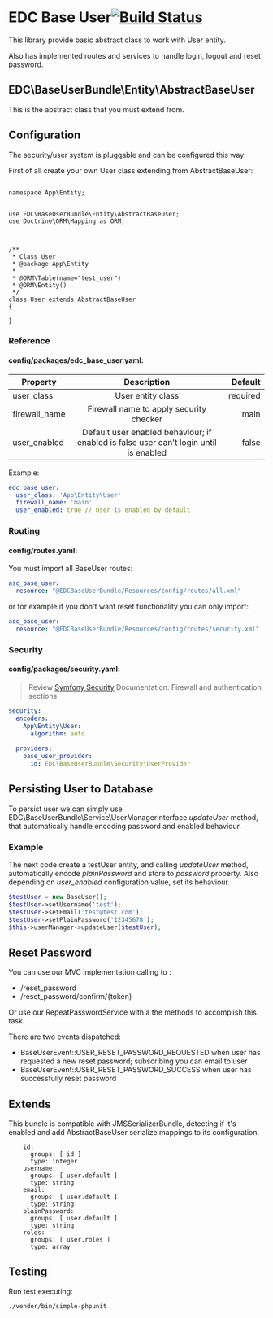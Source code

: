 EDC Base User[![Build Status](https://app.travis-ci.com/edezacas/base-user.svg?branch=master)](https://app.travis-ci.com/github/edezacas/base-user)
=======

This library provide basic abstract class to work with User entity.

Also has implemented routes and services to handle login, logout and reset password.

## EDC\BaseUserBundle\Entity\AbstractBaseUser 

This is the abstract class that you must extend from.

## Configuration

The security/user system is pluggable and can be configured this way:

First of all create your own User class extending from AbstractBaseUser:

```

namespace App\Entity;


use EDC\BaseUserBundle\Entity\AbstractBaseUser;
use Doctrine\ORM\Mapping as ORM;



/**
 * Class User
 * @package App\Entity
 *
 * @ORM\Table(name="test_user")
 * @ORM\Entity()
 */
class User extends AbstractBaseUser
{

}
```

### Reference

#### config/packages/edc_base_user.yaml:

| Property        | Description           | Default  |
| ------------- |:-------------:| -----:|
| user_class      | User entity class | required  |
| firewall_name      | Firewall name to apply security checker      |   main |
| user_enabled | Default user enabled behaviour; if enabled is false user can't login until is enabled | false |

Example: 

```yaml
edc_base_user:
  user_class: 'App\Entity\User'
  firewall_name: 'main'
  user_enabled: true // User is enabled by default
```
### Routing

#### config/routes.yaml:

You must import all BaseUser routes:

```yaml
asc_base_user:
  resource: "@EDCBaseUserBundle/Resources/config/routes/all.xml"
```

or for example if you don't want reset functionality you can only import:

```yaml
asc_base_user:
  resource: "@EDCBaseUserBundle/Resources/config/routes/security.xml"
```

### Security

#### config/packages/security.yaml:

> Review [Symfony Security](https://symfony.com/doc/current/security.html) Documentation: Firewall and authentication sections

```yaml
security:
  encoders:
    App\Entity\User:
      algorithm: auto
      
  providers:
    base_user_provider:
      id: EDC\BaseUserBundle\Security\UserProvider
```

## Persisting User to Database

To persist user we can simply use EDC\BaseUserBundle\Service\UserManagerInterface *updateUser* method, that automatically handle encoding password and enabled behaviour.

### Example

The next code create a testUser entity, and calling *updateUser* method, automatically encode *plainPassword* and store to *password* property. Also depending on *user_enabled* configuration value, set its behaviour.

```php 
$testUser = new BaseUser();
$testUser->setUsername('test');
$testUser->setEmail('test@test.com');
$testUser->setPlainPassword('12345678');
$this->userManager->updateUser($testUser);
```


## Reset Password

You can use our MVC implementation calling to :

* /reset_password
* /reset_password/confirm/{token}

Or use our RepeatPasswordService with a the methods to accomplish this task.

There are two events dispatched:

* BaseUserEvent::USER_RESET_PASSWORD_REQUESTED when user has requested a new reset password; subscribing you can email to user
* BaseUserEvent::USER_RESET_PASSWORD_SUCCESS when user has successfully reset password


## Extends

This bundle is compatible with JMSSerializerBundle, detecting if it's enabled and add AbstractBaseUser serialize
mappings to its configuration.

```
    id:
      groups: [ id ]
      type: integer
    username:
      groups: [ user.default ]
      type: string
    email:
      groups: [ user.default ]
      type: string
    plainPassword:
      groups: [ user.default ]
      type: string
    roles:
      groups: [ user.roles ]
      type: array
```

## Testing

Run test executing:

```
./vendor/bin/simple-phpunit
```
